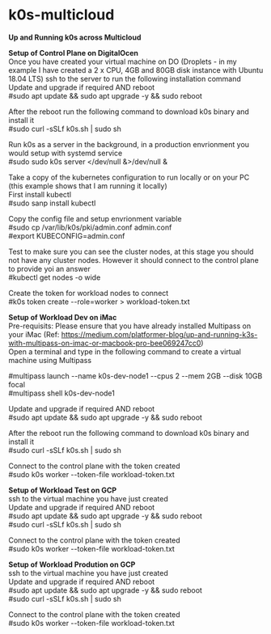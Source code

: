 # k0s-multicloud
**Up and Running k0s across Multicloud**

**Setup of Control Plane on DigitalOcen**<br>
Once you have created your virtual machine on DO (Droplets - in my example I have created a 2 x CPU, 4GB and 80GB disk instance with Ubuntu 18.04 LTS) ssh to the server
to run the following installation command<br>
Update and upgrade if required AND reboot<br>
#sudo apt update && sudo apt upgrade -y && sudo reboot<br>

After the reboot run the following command to download k0s binary and install it<br>
#sudo curl -sSLf k0s.sh | sudo sh<br>

Run k0s as a server in the background, in a production envrionment you would setup with systemd service<br>
#sudo sudo k0s server </dev/null &>/dev/null & <br>

Take a copy of the kubernetes configuration to run locally or on your PC (this example shows that I am running it locally)<br>
First install kubectl<br>
#sudo sanp install kubectl<br>

Copy the config file and setup envrionment variable<br>
#sudo cp /var/lib/k0s/pki/admin.conf admin.conf<br>
#export KUBECONFIG=admin.conf<br>

Test to make sure you can see the cluster nodes, at this stage you should not have any cluster nodes. However it should connect to the control plane to provide yoi an answer <br>
#kubectl get nodes -o wide<br>

Create the token for workload nodes to connect<br>
#k0s token create --role=worker > workload-token.txt<br>

**Setup of Workload Dev on iMac**</br>
Pre-requisits: Please ensure that you have already installed Multipass on your iMac (Ref:  https://medium.com/platformer-blog/up-and-running-k3s-with-multipass-on-imac-or-macbook-pro-bee069247cc0) <br>
Open a terminal and type in the following command to create a virtual machine using Multipass<br>

#multipass launch --name k0s-dev-node1 --cpus 2 --mem 2GB --disk 10GB focal<br>
#multipass shell k0s-dev-node1<br>

Update and upgrade if required AND reboot<br>
#sudo apt update && sudo apt upgrade -y && sudo reboot<br>

After the reboot run the following command to download k0s binary and install it<br>
#sudo curl -sSLf k0s.sh | sudo sh<br>

Connect to the control plane with the token created<br>
#sudo k0s worker --token-file workload-token.txt<br>

**Setup of Workload Test on GCP**<br>
ssh to the virtual machine you have just created <br>
Update and upgrade if required AND reboot<br>
#sudo apt update && sudo apt upgrade -y && sudo reboot<br>
#sudo curl -sSLf k0s.sh | sudo sh

Connect to the control plane with the token created<br>
#sudo k0s worker --token-file workload-token.txt<br>

**Setup of Workload Prodution on GCP**<br>
ssh to the virtual machine you have just created <br>
Update and upgrade if required AND reboot<br>
#sudo apt update && sudo apt upgrade -y && sudo reboot<br>
#sudo curl -sSLf k0s.sh | sudo sh

Connect to the control plane with the token created<br>
#sudo k0s worker --token-file workload-token.txt<br>
